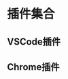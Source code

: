 # 插件集合

## VSCode插件

<content-page 
    uid="838b6ebb-76a2-407c-b973-e9c523ccf320"
    :superlink="[
      {
        uuid:'8c7f067f-40f7-48c2-98d4-bfe3257a46cc',
        title: 'Live Server',
        description: 'Launch a development local Server with live reload feature for static & dynamic pages ',
        icon: 'https://ritwickdey.gallerycdn.vsassets.io/extensions/ritwickdey/liveserver/5.7.5/1646738284779/Microsoft.VisualStudio.Services.Icons.Default',
        href: 'https://marketplace.visualstudio.com/items?itemName=ritwickdey.LiveServer',
      },
      {
        uuid:'63ea9459-2aab-4ae2-9abc-8c3a474b046d',
        title: 'Code Review',
        description: 'This extension allows you to create a code review file you can hand over to a customer. ',
        icon: 'https://d-koppenhagen.gallerycdn.vsassets.io/extensions/d-koppenhagen/vscode-code-review/1.29.1/1630437199806/Microsoft.VisualStudio.Services.Icons.Default',
        href: 'https://marketplace.visualstudio.com/items?itemName=d-koppenhagen.vscode-code-review',
      },
      {
        uuid:'6d890dcf-05eb-4737-9348-57c3bbcfc54b',
        title: 'GitLens',
        description: 'GitLens supercharges Git inside VS Code and unlocks untapped knowledge within each repository. It helps you to visualize code authorship at a glance via Git blame annotations and CodeLens, seamlessly navigate and explore Git repositories, gain valuable insights via rich visualizations and powerful comparison commands, and so much more.',
        icon: 'https://eamodio.gallerycdn.vsassets.io/extensions/eamodio/gitlens-insiders/2022.4.205/1648890442382/Microsoft.VisualStudio.Services.Icons.Default',
        href: 'https://marketplace.visualstudio.com/items?itemName=eamodio.gitlens-insiders',
      },
      {
        uuid:'413e8e47-1a50-414b-baad-d94dcfbe003d',
        title: 'Image preview',
        description: 'Shows image preview in the gutter and on hover',
        icon: 'https://kisstkondoros.gallerycdn.vsassets.io/extensions/kisstkondoros/vscode-gutter-preview/0.30.0/1644076638771/Microsoft.VisualStudio.Services.Icons.Default',
        href: 'https://marketplace.visualstudio.com/items?itemName=kisstkondoros.vscode-gutter-preview',
      },
      {
        uuid:'7d36411a-c800-4fc5-b94e-fc88bc96ec9d',
        title: 'npm',
        description: 'This extension supports running npm scripts defined in the package.json file and validating the installed modules against the dependencies defined in the package.json. ',
        icon: 'https://eg2.gallerycdn.vsassets.io/extensions/eg2/vscode-npm-script/0.3.24/1642589934782/Microsoft.VisualStudio.Services.Icons.Default',
        href: 'https://marketplace.visualstudio.com/items?itemName=eg2.vscode-npm-script',
      },
      {
        uuid:'59044f84-40c5-4738-90b0-03453c51fe47',
        title: 'npm Intellisense',
        description: 'Visual Studio Code plugin that autocompletes npm modules in import statements. ',
        icon: 'https://christian-kohler.gallerycdn.vsassets.io/extensions/christian-kohler/npm-intellisense/1.4.1/1644597082167/Microsoft.VisualStudio.Services.Icons.Default',
        href: 'https://marketplace.visualstudio.com/items?itemName=christian-kohler.npm-intellisense',
      },
      {
        uuid:'7f1f1af3-7b81-496a-a88e-cb6b73407dd2',
        title: 'open in browser',
        description: 'This allows you to open the current file in your default browser or application. ',
        icon: 'https://techer.gallerycdn.vsassets.io/extensions/techer/open-in-browser/2.0.0/1534049617896/Microsoft.VisualStudio.Services.Icons.Default',
        href: 'https://marketplace.visualstudio.com/items?itemName=techer.open-in-browser',
      },
      {
        uuid:'8a8a14d1-e028-43ca-8f8e-6333b1dd2878',
        title: 'SVG Gallery',
        description: 'View SVG images in gallery.',
        icon: 'https://developer2006.gallerycdn.vsassets.io/extensions/developer2006/svg-gallery/2.1.0/1589376530077/Microsoft.VisualStudio.Services.Icons.Default',
        href: 'https://marketplace.visualstudio.com/items?itemName=developer2006.svg-gallery',
      },
      {
        uuid:'8af9d63e-9cb1-4d71-a9ec-8524811ca4f1',
        title: 'Todo Tree',
        description: 'This extension quickly searches (using ripgrep) your workspace for comment tags like TODO and FIXME, and displays them in a tree view in the activity bar. The view can be dragged out of the activity bar into the explorer pane (or anywhere else you would prefer it to be).',
        icon: 'https://gruntfuggly.gallerycdn.vsassets.io/extensions/gruntfuggly/todo-tree/0.0.215/1642031730914/Microsoft.VisualStudio.Services.Icons.Default',
        href: 'https://marketplace.visualstudio.com/items?itemName=Gruntfuggly.todo-tree',
      },
      {
        uuid:'72ef76ec-5df4-41ce-be43-d3576842bb96',
        title: 'UUID Generator',
        description: 'This extension generates Universal Unique Identifier (UUID) values and will either insert them into the current active editor, or place them on the clipboard.',
        icon: 'https://motivesoft.gallerycdn.vsassets.io/extensions/motivesoft/vscode-uuid-generator/0.4.1/1648491027089/Microsoft.VisualStudio.Services.Icons.Default',
        href: 'https://marketplace.visualstudio.com/items?itemName=motivesoft.vscode-uuid-generator',
      },
      {
        uuid:'2b7d1d63-3a5d-4728-b417-51e1fed2fbc0',
        title: 'Version Lens',
        description: 'This extension shows version information when opening a package or project for one of the following',
        icon: 'https://pflannery.gallerycdn.vsassets.io/extensions/pflannery/vscode-versionlens/1.0.9/1605893049625/Microsoft.VisualStudio.Services.Icons.Default',
        href: 'https://marketplace.visualstudio.com/items?itemName=pflannery.vscode-versionlens',
      },
    ]"
/>

## Chrome插件

<content-page 
    uid="c3d682a5-1674-4d23-aa06-6dadeaee57d2"
    :superlink="[
      {
        uuid:'fa4b7c5b-c88b-4d3e-bc46-cf6544e89a2d',
        title: 'Ajax Interceptor',
        description: '你可以用该插件修改页面上Ajax请求的返回结果。',
        icon: '/images/Ajax-Interceptor.jpg',
        href: 'https://chrome.google.com/webstore/detail/ajax-interceptor/nhpjggchkhnlbgdfcbgpdpkifemomkpg',
      },
      {
        uuid:'b3117c1a-22a8-464e-9cdc-74b9be3c488f',
        title: 'Awesome Screenshot',
        description: '超级截图录屏大师是一款录屏神器，也是一款截屏神器．屏幕截图& 图片编辑，屏幕录像＆视频编辑，所有这些截图，录屏功能，都被一气呵成的集成到插件和对应的网站服务中．',
        icon: '/images/awesome-screenshot-and-sc.jpg',
        href: 'https://chrome.google.com/webstore/detail/awesome-screenshot-and-sc/nlipoenfbbikpbjkfpfillcgkoblgpmj',
      },
      {
        uuid:'fcd2d424-4922-4077-ab21-1b844880e385',
        title: 'Enhanced GitHub',
        description: 'Display repo size, size of each file, download link and option to copy file contents ',
        icon: '/images/enhanced-github.jpg',
        href: 'https://chrome.google.com/webstore/detail/enhanced-github/anlikcnbgdeidpacdbdljnabclhahhmd',
      },
      {
        uuid:'a5749be0-1cf3-4875-a439-b5fbd15b5686',
        title: 'FeHelper(前端助手)',
        icon: '/images/fehelper.jpg',
        href: 'https://chrome.google.com/webstore/detail/fehelper%E5%89%8D%E7%AB%AF%E5%8A%A9%E6%89%8B/pkgccpejnmalmdinmhkkfafefagiiiad',
        description: 'JSON自动格式化、手动格式化，支持排序、解码、下载等，更多功能可在配置页按需安装！',
      },
      {
        uuid:'dc6d3f31-3251-4771-a13f-6ca80859d373',
        title: 'EditThisCookie',
        icon: '/images/editthiscookie.jpg',
        href: 'https://chrome.google.com/webstore/detail/editthiscookie/fngmhnnpilhplaeedifhccceomclgfbg',
        description: 'EditThisCookie是一个cookie管理器。您可以添加，删除，编辑，搜索，锁定和屏蔽cookies！',
      },
      {
        uuid:'5221db4a-fb34-4293-9d53-88596155d131',
        title: 'Github 百宝箱',
        icon: '/images/github-百宝箱.jpg',
        href: 'https://chrome.google.com/webstore/detail/github-%E7%99%BE%E5%AE%9D%E7%AE%B1/pbggmlghklngacbdkdjcebaaglkcokhp',
        description: 'Github 加速,Github 加速,Github 代码在线看,Github 1s,Octotree, VS Code 打开',
      },
      {
        uuid:'6daecbd6-3948-434e-ba63-05fcf77c463d',
        title: 'Octotree',
        icon: '/images/octotree-github-code-tree.jpg',
        href: 'https://chrome.google.com/webstore/detail/octotree-github-code-tree/bkhaagjahfmjljalopjnoealnfndnagc',
        description: 'GitHub code tree Browser extension that enhances GitHub code review and exploration.',
      },
      {
        uuid:'95660a74-7d97-4b66-b513-395b13da8564',
        title: 'Tampermonkey',
        icon: '/images/tampermonkey.jpg',
        href: 'https://chrome.google.com/webstore/detail/tampermonkey/dhdgffkkebhmkfjojejmpbldmpobfkfo',
        description: 'Tampermonkey（油猴）是最受欢迎的浏览器扩展之一，拥有超过1000万用户。',
      },
      {
        uuid:'960b0c21-04e4-4d37-810c-7b77d683e91b',
        title: 'XPath Helper',
        icon: '/images/xpath-helper.jpg',
        href: 'https://chrome.google.com/webstore/detail/xpath-helper/hgimnogjllphhhkhlmebbmlgjoejdpjl',
        description: 'XPath Helper makes it easy to extract, edit, and evaluate XPath queries on any webpage.',
      },
      {
        uuid:'cff4d9c2-ed67-4c24-be93-afaa010c88f2',
        title: '划词翻译',
        icon: '/images/划词翻译.jpg',
        href: 'https://chrome.google.com/webstore/detail/%E5%88%92%E8%AF%8D%E7%BF%BB%E8%AF%91/ikhdkkncnoglghljlkmcimlnlhkeamad',
        description: '一站式划词 / 截图 / 网页全文 / 音视频翻译扩展，支持谷歌、DeepL、百度、腾讯等 8 个国内外主流翻译服务，且均可用于网页翻译。能在 PDF 里使用。',
      },
      {
        uuid:'e5ca1154-9e35-40b8-b81b-734e9cef2179',
        title: '谷歌上网助手',
        icon: '/images/Google-Internet-Assistant.jpg',
        href: 'https://chrome.google.com/webstore/detail/%E8%B0%B7%E6%AD%8C%E4%B8%8A%E7%BD%91%E5%8A%A9%E6%89%8B-%E5%BC%80%E5%8F%91%E7%89%88/cieikaeocafmceoapfogpffaalkncpkc',
        description: '专门为科研、外贸、跨境电商、海淘人员、开发人员服务的上网加速工具，chrome内核浏览器专用!可以解决chrome扩展无法自动更新的问题，同时可>以访问谷歌google搜索，gmail邮箱，google+等谷歌产品',
      },
    ]"
/>
